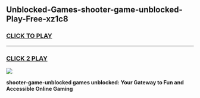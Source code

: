
## Unblocked-Games-shooter-game-unblocked-Play-Free-xz1c8
<h3>
<a href="https://premium76.site?title=shooter-game-unblocked&ref=21A">CLICK TO PLAY</a></h3>
<hr>

<h3>
<a href="https://premium76.site?title=shooter-game-unblocked&ref=21A">CLICK 2 PLAY</a>
  
</h3>

<a href="https://premium76.site?title=shooter-game-unblocked&ref=21A"><img src="https://clearcache.store/games.png"></a>


**shooter-game-unblocked games unblocked: Your Gateway to Fun and Accessible Online Gaming**
